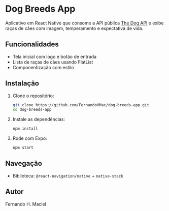 
# Dog Breeds App

Aplicativo em React Native que consome a API pública [The Dog API](https://thedogapi.com) e exibe raças de cães com imagem, temperamento e expectativa de vida.

## Funcionalidades
- Tela inicial com logo e botão de entrada
- Lista de raças de cães usando FlatList
- Componentização com estilo

## Instalação

1. Clone o repositório:
   ```bash
   git clone https://github.com/FernandoHMac/dog-breeds-app.git
   cd dog-breeds-app
   ```

2. Instale as dependências:
   ```bash
   npm install
   ```

3. Rode com Expo:
   ```bash
   npm start
   ```

## Navegação
- Biblioteca: `@react-navigation/native` + `native-stack`

## Autor
Fernando H. Maciel
